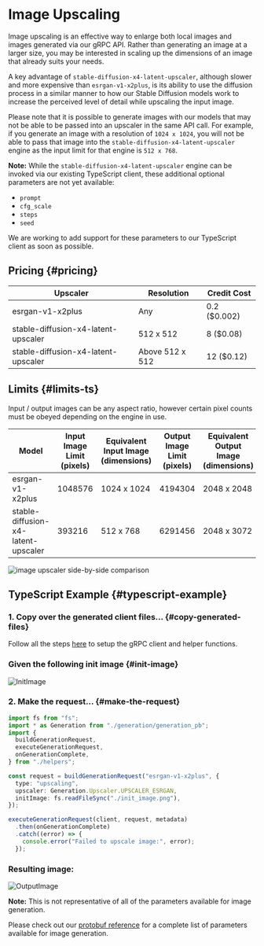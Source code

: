 # Image Upscaling

Image upscaling is an effective way to enlarge both local images and images generated via our gRPC API. Rather than generating an image at a larger size, you may be interested in scaling up the dimensions of an image that already suits your needs.

A key advantage of `stable-diffusion-x4-latent-upscaler`, although slower and more expensive than `esrgan-v1-x2plus`, is its ability to use the diffusion process in a similar manner to how our Stable Diffusion models work to increase the perceived level of detail while upscaling the input image.

Please note that it is possible to generate images with our models that may not be able to be passed into an upscaler in the same API call. For example, if you generate an image with a resolution of `1024 x 1024`, you will not be able to pass that image into the `stable-diffusion-x4-latent-upscaler` engine as the input limit for that engine is `512 x 768`.

**Note:** While the `stable-diffusion-x4-latent-upscaler` engine can be invoked via our existing TypeScript client, these additional optional parameters are not yet available:

- `prompt`
- `cfg_scale`
- `steps`
- `seed`

We are working to add support for these parameters to our TypeScript client as soon as possible.

## Pricing {#pricing}

| Upscaler                            | Resolution      | Credit Cost  |
| ----------------------------------- | --------------- | ------------ |
| esrgan-v1-x2plus                    | Any             | 0.2 ($0.002) |
| stable-diffusion-x4-latent-upscaler | 512 x 512       | 8 ($0.08)    |
| stable-diffusion-x4-latent-upscaler | Above 512 x 512 | 12 ($0.12)   |

## Limits {#limits-ts}

Input / output images can be any aspect ratio, however certain pixel counts must be obeyed depending on the engine in use.

| Model                               | Input Image Limit (pixels) | Equivalent Input Image (dimensions) | Output Image Limit (pixels) | Equivalent Output Image (dimensions) |
| ----------------------------------- | -------------------------- | ----------------------------------- | --------------------------- | ------------------------------------ |
| esrgan-v1-x2plus                    | 1048576                    | 1024 x 1024                         | 4194304                     | 2048 x 2048                          |
| stable-diffusion-x4-latent-upscaler | 393216                     | 512 x 768                           | 6291456                     | 2048 x 3072                          |

<img src="/imageupscalersbs.png" alt="image upscaler side-by-side comparison" style="max-height: 40rem"/>

## TypeScript Example {#typescript-example}

### 1. Copy over the generated client files... {#copy-generated-files}

Follow all the steps [here](/docs/getting-started/typescript-client) to setup the gRPC client and helper functions.

### Given the following init image {#init-image}

![InitImage](/img2upscale.png)

### 2. Make the request... {#make-the-request}

```typescript
import fs from "fs";
import * as Generation from "./generation/generation_pb";
import {
  buildGenerationRequest,
  executeGenerationRequest,
  onGenerationComplete,
} from "./helpers";

const request = buildGenerationRequest("esrgan-v1-x2plus", {
  type: "upscaling",
  upscaler: Generation.Upscaler.UPSCALER_ESRGAN,
  initImage: fs.readFileSync("./init_image.png"),
});

executeGenerationRequest(client, request, metadata)
  .then(onGenerationComplete)
  .catch((error) => {
    console.error("Failed to upscale image:", error);
  });
```

### Resulting image:

![OutputImage](/imgupscaled.png)

**Note:** This is not representative of all of the parameters available for image generation.

Please check out our [protobuf reference](https://github.com/Stability-AI/api-interfaces/blob/main/src/proto/generation.proto) for a complete list of parameters available for image generation.
